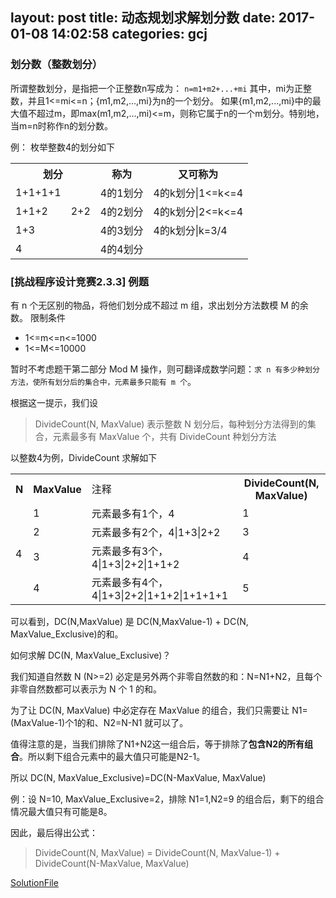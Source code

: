 layout: post
title: 动态规划求解划分数
date: 2017-01-08 14:02:58
categories: gcj
---

### 划分数（整数划分）
所谓整数划分，是指把一个正整数n写成为：
`n=m1+m2+...+mi`
其中，mi为正整数，并且1<=mi<=n；{m1,m2,...,mi}为n的一个划分。
如果{m1,m2,...,mi}中的最大值不超过m，即max(m1,m2,...,mi)<=m，则称它属于n的一个m划分。特别地，当m=n时称作n的划分数。

例：
枚举整数4的划分如下
<table>
<tr><th colspan="2">划分</th><th>称为</th><th>又可称为</th></tr>
<tr><td>1+1+1+1</td><td/><td>4的1划分</td><td>4的k划分|1&lt;=k&lt;=4</td></tr>
<tr><td>1+1+2</td><td>2+2</td><td>4的2划分</td><td>4的k划分|2&lt;=k&lt;=4</td></tr>
<tr><td>1+3</td><td/><td>4的3划分</td><td>4的k划分|k=3/4</td></tr>
<tr><td>4</td><td/><td>4的4划分</td><td/></tr>
</table>

### [挑战程序设计竞赛2.3.3] 例题
有 n 个无区别的物品，将他们划分成不超过 m 组，求出划分方法数模 M 的余数。
限制条件
* 1<=m<=n<=1000
* 1<=M<=10000

暂时不考虑题干第二部分 Mod M 操作，则可翻译成数学问题：`求 n 有多少种划分方法，使所有划分后的集合中，元素最多只能有 m 个`。

根据这一提示，我们设
> DivideCount(N, MaxValue) 表示整数 N 划分后，每种划分方法得到的集合，元素最多有 MaxValue 个，共有 DivideCount 种划分方法

以整数4为例，DivideCount 求解如下
<table>
<tr><th>N</th><th>MaxValue</th><td>注释</td><th>DivideCount(N, MaxValue)</th></tr>
<tr><td rowspan="4">4</td><td>1</td><td>元素最多有1个，4</td><td>1</td></tr>
<tr><td>2</td><td>元素最多有2个，4|1+3|2+2</td><td>3</td></tr>
<tr><td>3</td><td>元素最多有3个，4|1+3|2+2|1+1+2</td><td>4</td></tr>
<tr><td>4</td><td>元素最多有4个，4|1+3|2+2|1+1+2|1+1+1+1</td><td>5</td></tr>
</table>

可以看到，DC(N,MaxValue) 是 DC(N,MaxValue-1) + DC(N, MaxValue_Exclusive)的和。

如何求解 DC(N, MaxValue_Exclusive)？

我们知道自然数 N (N>=2) 必定是另外两个非零自然数的和：N=N1+N2，且每个非零自然数都可以表示为 N 个 1 的和。

为了让 DC(N, MaxValue) 中必定存在 MaxValue 的组合，我们只需要让 N1=(MaxValue-1)个1的和、N2=N-N1 就可以了。

值得注意的是，当我们排除了N1+N2这一组合后，等于排除了**包含N2的所有组合**。所以剩下组合元素中的最大值只可能是N2-1。

所以 DC(N, MaxValue_Exclusive)=DC(N-MaxValue, MaxValue)

例：设 N=10, MaxValue_Exclusive=2，排除 N1=1,N2=9 的组合后，剩下的组合情况最大值只有可能是8。

因此，最后得出公式：
> DivideCount(N, MaxValue) = DivideCount(N, MaxValue-1) + DivideCount(N-MaxValue, MaxValue)

[SolutionFile]()